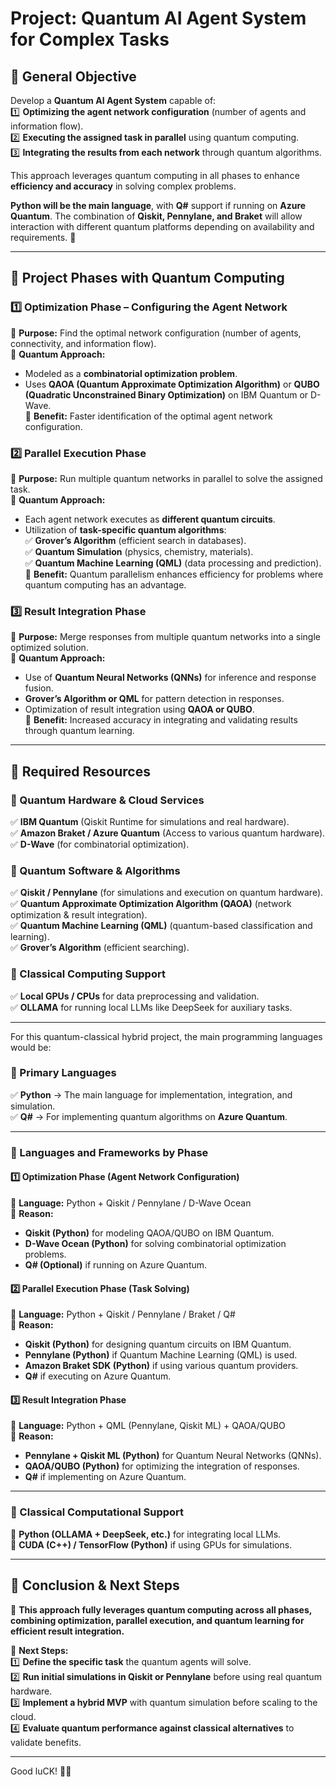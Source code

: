 # **Project: Quantum AI Agent System for Complex Tasks**  



## **📌 General Objective**  
Develop a **Quantum AI Agent System** capable of:  
1️⃣ **Optimizing the agent network configuration** (number of agents and information flow).  
2️⃣ **Executing the assigned task in parallel** using quantum computing.  
3️⃣ **Integrating the results from each network** through quantum algorithms.  

This approach leverages quantum computing in all phases to enhance **efficiency and accuracy** in solving complex problems.  

**Python will be the main language**, with **Q#** support if running on **Azure Quantum**. The combination of **Qiskit, Pennylane, and Braket** will allow interaction with different quantum platforms depending on availability and requirements. 🚀

---

## **📌 Project Phases with Quantum Computing**  

### **1️⃣ Optimization Phase – Configuring the Agent Network**  
📌 **Purpose:** Find the optimal network configuration (number of agents, connectivity, and information flow).  
📌 **Quantum Approach:**  
   - Modeled as a **combinatorial optimization problem**.  
   - Uses **QAOA (Quantum Approximate Optimization Algorithm)** or **QUBO (Quadratic Unconstrained Binary Optimization)** on IBM Quantum or D-Wave.  
📌 **Benefit:** Faster identification of the optimal agent network configuration.  

### **2️⃣ Parallel Execution Phase**  
📌 **Purpose:** Run multiple quantum networks in parallel to solve the assigned task.  
📌 **Quantum Approach:**  
   - Each agent network executes as **different quantum circuits**.  
   - Utilization of **task-specific quantum algorithms**:  
     ✅ **Grover’s Algorithm** (efficient search in databases).  
     ✅ **Quantum Simulation** (physics, chemistry, materials).  
     ✅ **Quantum Machine Learning (QML)** (data processing and prediction).  
📌 **Benefit:** Quantum parallelism enhances efficiency for problems where quantum computing has an advantage.  


### **3️⃣ Result Integration Phase**  
📌 **Purpose:** Merge responses from multiple quantum networks into a single optimized solution.  
📌 **Quantum Approach:**  
   - Use of **Quantum Neural Networks (QNNs)** for inference and response fusion.  
   - **Grover’s Algorithm or QML** for pattern detection in responses.  
   - Optimization of result integration using **QAOA or QUBO**.  
📌 **Benefit:** Increased accuracy in integrating and validating results through quantum learning.  

---

## **📌 Required Resources**  

### **🔹 Quantum Hardware & Cloud Services**  
✅ **IBM Quantum** (Qiskit Runtime for simulations and real hardware).  
✅ **Amazon Braket / Azure Quantum** (Access to various quantum hardware).  
✅ **D-Wave** (for combinatorial optimization).  

### **🔹 Quantum Software & Algorithms**  
✅ **Qiskit / Pennylane** (for simulations and execution on quantum hardware).  
✅ **Quantum Approximate Optimization Algorithm (QAOA)** (network optimization & result integration).  
✅ **Quantum Machine Learning (QML)** (quantum-based classification and learning).  
✅ **Grover’s Algorithm** (efficient searching).  

### **🔹 Classical Computing Support**  
✅ **Local GPUs / CPUs** for data preprocessing and validation.  
✅ **OLLAMA** for running local LLMs like DeepSeek for auxiliary tasks.  

---

For this quantum-classical hybrid project, the main programming languages would be:

### **🔹 Primary Languages**  
✅ **Python** → The main language for implementation, integration, and simulation.  
✅ **Q#** → For implementing quantum algorithms on **Azure Quantum**.  

---

### **🔹 Languages and Frameworks by Phase**  

#### **1️⃣ Optimization Phase (Agent Network Configuration)**
📌 **Language:** Python + Qiskit / Pennylane / D-Wave Ocean  
📌 **Reason:**  
- **Qiskit (Python)** for modeling QAOA/QUBO on IBM Quantum.  
- **D-Wave Ocean (Python)** for solving combinatorial optimization problems.  
- **Q# (Optional)** if running on Azure Quantum.  

#### **2️⃣ Parallel Execution Phase (Task Solving)**
📌 **Language:** Python + Qiskit / Pennylane / Braket / Q#  
📌 **Reason:**  
- **Qiskit (Python)** for designing quantum circuits on IBM Quantum.  
- **Pennylane (Python)** if Quantum Machine Learning (QML) is used.  
- **Amazon Braket SDK (Python)** if using various quantum providers.  
- **Q#** if executing on Azure Quantum.  

#### **3️⃣ Result Integration Phase**
📌 **Language:** Python + QML (Pennylane, Qiskit ML) + QAOA/QUBO  
📌 **Reason:**  
- **Pennylane + Qiskit ML (Python)** for Quantum Neural Networks (QNNs).  
- **QAOA/QUBO (Python)** for optimizing the integration of responses.  
- **Q#** if implementing on Azure Quantum.  

---

### **🔹 Classical Computational Support**
📌 **Python (OLLAMA + DeepSeek, etc.)** for integrating local LLMs.  
📌 **CUDA (C++) / TensorFlow (Python)** if using GPUs for simulations.  

---

## **📌 Conclusion & Next Steps**  
🚀 **This approach fully leverages quantum computing across all phases, combining optimization, parallel execution, and quantum learning for efficient result integration.**  

📌 **Next Steps:**  
1️⃣ **Define the specific task** the quantum agents will solve.  
2️⃣ **Run initial simulations in Qiskit or Pennylane** before using real quantum hardware.  
3️⃣ **Implement a hybrid MVP** with quantum simulation before scaling to the cloud.  
4️⃣ **Evaluate quantum performance against classical alternatives** to validate benefits.  

---

Good luCK! 🚀🔬
